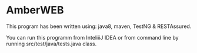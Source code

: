 # AmberWEB
This program has been written using: java8, maven, TestNG & RESTAssured.

You can run this programm from InteliiiJ IDEA or from command line by running src/test/java/tests.java class.

